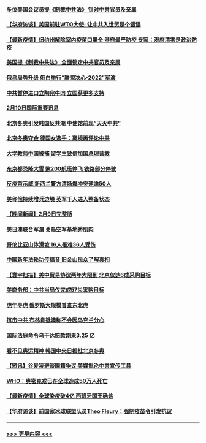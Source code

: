 #### [多位美国会议员提《制裁中共法》 针对中共官员及亲属](../pages/prog202/a103344753.md?t=02110101) 
#### [【华府访谈】美国前驻WTO大使: 让中共入世贸是个错误](../pages/prog202/a103344740.md?t=02110101) 
#### [【最新疫情】纽约州解除室内疫苗口罩令 港府最严防疫 专家：港府清零是政治防疫](../pages/prog202/a103344719.md?t=02110101) 
#### [美国提《制裁中共法》 全面锁定中共官员及亲属](../pages/prog202/a103344476.md?t=02110101) 
#### [俄乌局势升级 俄白举行“联盟决心-2022”军演 ](../pages/prog202/a103344594.md?t=02110101) 
#### [中共暂停进口立陶宛牛肉 立国获更多支持](../pages/prog202/a103344582.md?t=02110101) 
#### [2月10日国际重要讯息](../pages/prog202/a103344529.md?t=02110101) 
#### [北京冬奥引发韩国反共潮 中使馆前现“天灭中共”](../pages/prog202/a103344513.md?t=02110101) 
#### [北京冬奥夺金 德国女选手：离境再评论中共](../pages/prog202/a103344450.md?t=02110101) 
#### [大学教师中国被捕 留学生致信加国总理营救](../pages/prog202/a103344433.md?t=02110101) 
#### [东京都恐降大雪 逾200航班停飞 铁路部分停驶](../pages/prog202/a103344417.md?t=02110101) 
#### [反疫苗示威 新西兰警方清场爆冲突逮逾50人](../pages/prog202/a103344392.md?t=02110101) 
#### [美称俄持续增兵边境 英军千人进入整备状态](../pages/prog202/a103344319.md?t=02110101) 
#### [【晚间新闻】2月9日完整版](../pages/prog202/a103344285.md?t=02110101) 
#### [美日澳联合军演 关岛空军基地秀肌肉](../pages/prog202/a103344030.md?t=02110101) 
#### [哥伦比亚山体滑坡 16人罹难36人受伤](../pages/prog202/a103344049.md?t=02110101) 
#### [中国新年法轮功传福音 旧金山民众了解真相](../pages/prog202/a103343695.md?t=02110101) 
#### [【寰宇扫描】美中贸易协议两年大限到 北京仅达6成采购目标](../pages/prog202/a103344044.md?t=02110101) 
#### [美商务部：中共当局仅完成57%采购目标](../pages/prog202/a103344107.md?t=02110101) 
#### [虎年寻虎 俄罗斯大规模普查东北虎](../pages/prog202/a103344082.md?t=02110101) 
#### [抗击中共 布林肯抵澳称不会因乌克兰分心](../pages/prog202/a103344116.md?t=02110101) 
#### [国际法庭命令乌干达赔款刚果3.25 亿](../pages/prog202/a103344105.md?t=02110101) 
#### [看不见奥运精神 韩国中央日报批北京冬奥](../pages/prog202/a103344100.md?t=02110101) 
#### [【短讯】谷爱凌避谈国籍争议 美媒批沦中共宣传工具](../pages/prog202/a103344076.md?t=02110101) 
#### [WHO：奥密克戎已在全球造成50万人死亡](../pages/prog202/a103344154.md?t=02110101) 
#### [【最新疫情】全球染疫破4亿 西班牙国王确诊](../pages/prog202/a103343904.md?t=02110101) 
#### [【华府访谈】前国家冰球联盟队员Theo Fleury：强制疫苗令引发抗议](../pages/prog202/a103343856.md?t=02110101) 

----
#### [ >>> 更早内容 <<< ](../indexes/prog202-earlier.md)
